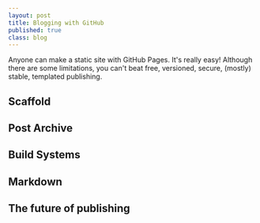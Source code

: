 ```yaml
---
layout: post
title: Blogging with GitHub
published: true
class: blog
---
```


Anyone can make a static site with GitHub Pages. It's really easy! Although there are some limitations, you can't beat free, versioned, secure, (mostly) stable, templated publishing.

<!-- break -->

## Scaffold

## Post Archive

## Build Systems

## Markdown

## The future of publishing
